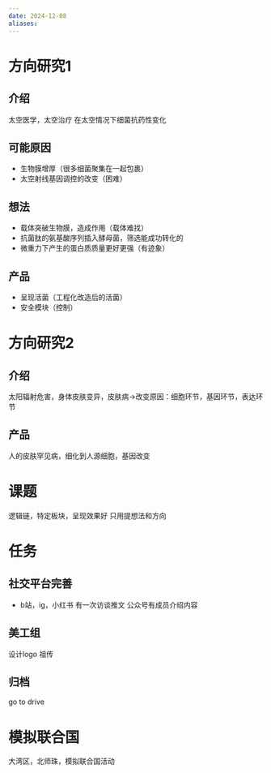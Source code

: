```yaml
---
date: 2024-12-08
aliases:
---
```

# 方向研究1
## 介绍
太空医学，太空治疗
在太空情况下细菌抗药性变化
## 可能原因
- 生物膜增厚（很多细菌聚集在一起包裹）
- 太空射线基因调控的改变（困难）
## 想法
- 载体突破生物膜，造成作用（载体难找）
- 抗菌肽的氨基酸序列插入酵母菌，筛选能成功转化的
- 微重力下产生的蛋白质质量更好更强（有迹象）
## 产品
- 呈现活菌（工程化改造后的活菌）
- 安全模块（控制）


# 方向研究2
## 介绍
太阳辐射危害，身体皮肤变异，皮肤病->改变原因：细胞环节，基因环节，表达环节
## 产品
人的皮肤罕见病，细化到人源细胞，基因改变

# 课题
逻辑链，特定板块，呈现效果好
只用提想法和方向

# 任务
## 社交平台完善
- b站，ig，小红书
有一次访谈推文
公众号有成员介绍内容
## 美工组
设计logo
祖传
## 归档
go to drive

# 模拟联合国
大湾区，北师珠，模拟联合国活动